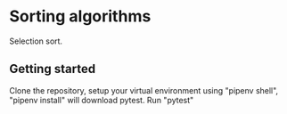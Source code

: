# Sorting algorithms
Selection sort.

## Getting started
Clone the repository, setup your virtual environment using "pipenv shell", "pipenv install" will download pytest. Run "pytest"
